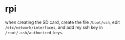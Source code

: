 # rpi

when creating the SD card, create the file `/boot/ssh`, edit `/etc/network/interfaces`, and add my ssh key in `/root/.ssh/authorized_keys`.
